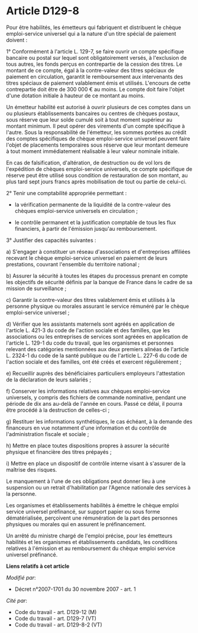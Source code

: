 # Article D129-8

Pour être habilités, les émetteurs qui fabriquent et distribuent le chèque emploi-service universel qui a la nature d'un
titre spécial de paiement doivent :

1° Conformément à l'article L. 129-7, se faire ouvrir un compte spécifique bancaire ou postal sur lequel sont obligatoirement
versés, à l'exclusion de tous autres, les fonds perçus en contrepartie de la cession des titres. Le montant de ce compte,
égal à la contre-valeur des titres spéciaux de paiement en circulation, garantit le remboursement aux intervenants des titres
spéciaux de paiement valablement émis et utilisés. L'encours de cette contrepartie doit être de 300 000 € au moins. Le compte
doit faire l'objet d'une dotation initiale à hauteur de ce montant au moins.

Un émetteur habilité est autorisé à ouvrir plusieurs de ces comptes dans un ou plusieurs établissements bancaires ou centres
de chèques postaux, sous réserve que leur solde cumulé soit à tout moment supérieur au montant minimum. Il peut opérer des
virements d'un compte spécifique à l'autre. Sous la responsabilité de l'émetteur, les sommes portées au crédit des comptes
spécifiques de chèque emploi-service universel peuvent faire l'objet de placements temporaires sous réserve que leur montant
demeure à tout moment immédiatement réalisable à leur valeur nominale initiale.

En cas de falsification, d'altération, de destruction ou de vol lors de l'expédition de chèques emploi-service universels, ce
compte spécifique de réserve peut être utilisé sous condition de restauration de son montant, au plus tard sept jours francs
après mobilisation de tout ou partie de celui-ci.

2° Tenir une comptabilité appropriée permettant :

- la vérification permanente de la liquidité de la contre-valeur des chèques emploi-service universels en circulation ;

- le contrôle permanent et la justification comptable de tous les flux financiers, à partir de l'émission jusqu'au
remboursement.

3° Justifier des capacités suivantes :

a) S'engager à constituer un réseau d'associations et d'entreprises affiliées recevant le chèque emploi-service universel en
paiement de leurs prestations, couvrant l'ensemble du territoire national ;

b) Assurer la sécurité à toutes les étapes du processus prenant en compte les objectifs de sécurité définis par la banque de
France dans le cadre de sa mission de surveillance ;

c) Garantir la contre-valeur des titres valablement émis et utilisés à la personne physique ou morales assurant le service
rémunéré par le chèque emploi-service universel ;

d) Vérifier que les assistants maternels sont agréés en application de l'article L. 421-3 du code de l'action sociale et des
familles, que les associations ou les entreprises de services sont agréées en application de l'article L. 129-1 du code du
travail, que les organismes et personnes relevant des catégories mentionnées aux deux premiers alinéas de l'article L. 2324-1
du code de la santé publique ou de l'article L. 227-6 du code de l'action sociale et des familles, ont été créés et exercent
régulièrement ;

e) Recueillir auprès des bénéficiaires particuliers employeurs l'attestation de la déclaration de leurs salariés ;

f) Conserver les informations relatives aux chèques emploi-service universels, y compris des fichiers de commande nominative,
pendant une période de dix ans au-delà de l'année en cours. Passé ce délai, il pourra être procédé à la destruction de
celles-ci ;

g) Restituer les informations synthétiques, le cas échéant, à la demande des financeurs en vue notamment d'une information et
du contrôle de l'administration fiscale et sociale ;

h) Mettre en place toutes dispositions propres à assurer la sécurité physique et financière des titres prépayés ;

i) Mettre en place un dispositif de contrôle interne visant à s'assurer de la maîtrise des risques.

Le manquement à l'une de ces obligations peut donner lieu à une suspension ou un retrait d'habilitation par l'Agence
nationale des services à la personne.

Les organismes et établissements habilités à émettre le chèque emploi service universel préfinancé, sur support papier ou
sous forme dématérialisée, perçoivent une rémunération de la part des personnes physiques ou morales qui en assurent le
préfinancement. 

Un arrêté du ministre chargé de l'emploi précise, pour les émetteurs habilités et les organismes et établissements candidats,
les conditions relatives à l'émission et au remboursement du chèque emploi service universel préfinancé.

**Liens relatifs à cet article**

_Modifié par_:

  - Décret n°2007-1701 du 30 novembre 2007 - art. 1

_Cité par_:

  - Code du travail - art. D129-12 (M)
  - Code du travail - art. D129-7 (VT)
  - Code du travail - art. D129-8-2 (VT)
